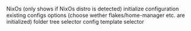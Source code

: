 NixOs (only shows if NixOs distro is detected)
    initialize configuration
        existing configs
        options (choose wether flakes/home-manager etc. are initialized)
        folder tree selector
        config template selector